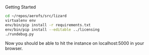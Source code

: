 Getting Started

```bash
cd ~/repos/aerofs/src/lizard
virtualenv env
env/bin/pip install -r requirements.txt
env/bin/pip install --editable ../licensing
./rundebug.py
```

Now you should be able to hit the instance on localhost:5000 in your browser.
